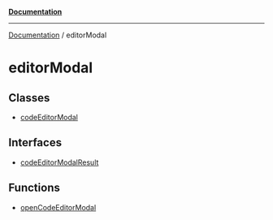 [**Documentation**](https://raw.githubusercontent.com/Christian-Me/obsidian-front-matter-automate/main/doc/README.md)

***

[Documentation](https://raw.githubusercontent.com/Christian-Me/obsidian-front-matter-automate/main/doc/README.md) / editorModal

# editorModal

## Classes

- [codeEditorModal](https://raw.githubusercontent.com/Christian-Me/obsidian-front-matter-automate/main/doc/editorModal/classes/codeEditorModal.md)

## Interfaces

- [codeEditorModalResult](https://raw.githubusercontent.com/Christian-Me/obsidian-front-matter-automate/main/doc/editorModal/interfaces/codeEditorModalResult.md)

## Functions

- [openCodeEditorModal](https://raw.githubusercontent.com/Christian-Me/obsidian-front-matter-automate/main/doc/editorModal/functions/openCodeEditorModal.md)
